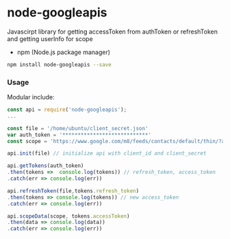 # node-googleapis

Javascirpt library for getting accessToken from authToken or refreshToken and getting userInfo for scope

- npm (Node.js package manager)

```bash
npm install node-googleapis --save
```

### Usage

Modular include:

```javascript
const api = require('node-googleapis');
...

const file = '/home/ubuntu/client_secret.json'
var auth_token = '****************************'
const scope = 'https://www.google.com/m8/feeds/contacts/default/thin/?alt=json&max-results=10000'

api.init(file) // initialize api with client_id and client_secret

api.getTokens(auth_token)
.then(tokens =>  console.log(tokens)) // refresh_token, access_token
.catch(err => console.log(err))

api.refreshToken(file,tokens.refresh_token)
.then(tokens => console.log(tokens)) // new access_token
.catch(err => console.log(err))

api.scopeData(scope, tokens.accessToken)
.then(data => console.log(data))
.catch(err => console.log(err))

```